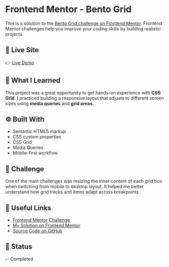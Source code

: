 # Frontend Mentor - Bento Grid

This is a solution to the [Bento Grid challenge on Frontend Mentor](https://www.frontendmentor.io/challenges/bento-grid-RMydElrlOj). Frontend Mentor challenges help you improve your coding skills by building realistic projects.

## 🚀 Live Site  
👉 [Live Demo](https://fernandopizarrodw.github.io/Bento-grid-Fronted-Mentor/)

## 🧠 What I Learned  
This project was a great opportunity to get hands-on experience with **CSS Grid**. I practiced building a responsive layout that adjusts to different screen sizes using **media queries** and **grid areas**.

## ⚙️ Built With  
- Semantic HTML5 markup  
- CSS custom properties  
- CSS Grid  
- Media Queries  
- Mobile-first workflow  

## 🔧 Challenge  
One of the main challenges was resizing the inner content of each grid box when switching from mobile to desktop layout. It helped me better understand how grid tracks and items adapt across breakpoints.

## 📂 Useful Links  
- [Frontend Mentor Challenge](https://www.frontendmentor.io/challenges/bento-grid-RMydElrlOj)  
- [My Solution on Frontend Mentor](https://www.frontendmentor.io/solutions/responsive-layout-with-css-grid-and-media-queries-2AFBqn4vbc)  
- [Source Code on GitHub](https://github.com/fernandopizarrodw/Bento-grid-Fronted-Mentor)

## 📌 Status  
✅ Completed
